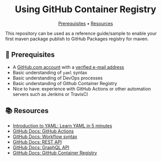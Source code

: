<h1 align="center">Using GitHub Container Registry</h1>

<p align="center">
  <a href="#mega-prerequisites">Prerequisites</a> •  
  <a href="#books-resources">Resources</a>
</p>

This repository can be used as a reference guide/sample to enable your first maven package publish to GitHub Packages registry for maven.

## :mega: Prerequisites

- A [GitHub.com account](https://github.com/join) with a [verified e-mail address](https://docs.github.com/en/free-pro-team@latest/github/getting-started-with-github/verifying-your-email-address)
- Basic understanding of `yaml` syntax
- Basic understanding of DevOps processes
- Basic understanding of Github Container Registry
- Nice to have: experience with GitHub Actions or other automation servers such as Jenkins or TravisCI

## :books: Resources

- [Introduction to YAML: Learn YAML in 5 minutes](https://www.codeproject.com/Articles/1214409/Learn-YAML-in-five-minutes)
- [GitHub Docs: GitHub Actions](https://docs.github.com/actions)
- [GitHub Docs: Workflow syntax](https://docs.github.com/actions/reference/workflow-syntax-for-github-actions)
- [GitHub Docs: REST API](https://docs.github.com/rest)
- [GitHub Docs: GraphQL API](https://docs.github.com/graphql)
- [GitHub Docs: GitHub Container Registry](https://docs.github.com/en/packages/working-with-a-github-packages-registry/working-with-the-container-registry)


